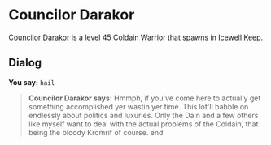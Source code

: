 # Councilor Darakor



[Councilor Darakor](/npc/129043) is a level 45 Coldain Warrior that spawns in [Icewell Keep](/zone/129).



## Dialog

**You say:** `hail`



>**Councilor Darakor says:** Hmmph, if you've come here to actually get something accomplished yer wastin yer time. This lot'll babble on endlessly about politics and luxuries. Only the Dain and a few others like myself want to deal with the actual problems of the Coldain, that being the bloody Kromrif of course.
end

